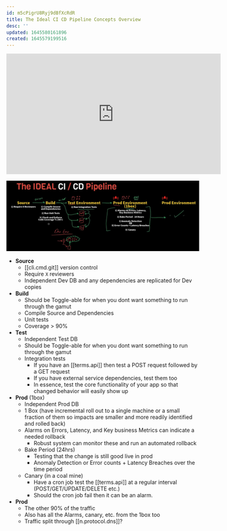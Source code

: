 ```yaml
---
id: m5cPigrU8Ryj9dBfXcRdR
title: The Ideal CI CD Pipeline Concepts Overview
desc: ''
updated: 1645580161896
created: 1645579199516
---
```


<center><iframe width="560" height="315" src="https://www.youtube.com/embed/OPwU3UWCxhw" frameborder="0" allow="accelerometer; autoplay; encrypted-media; gyroscope; picture-in-picture" allowfullscreen></iframe></center>

![Ideal Pipeline](/assets/images/2022-02-22-17-35-55.png)

- **Source** 
  - [[cli.cmd.git]] version control
  - Require `X` reviewers
  - Independent Dev DB and any dependencies are replicated for Dev copies
- **Build**
  - Should be Toggle-able for when you dont want something to run through the gamut
  - Compile Source and Dependencies
  - Unit tests
  - Coverage > 90%
- **Test**
  - Independent Test DB
  - Should be Toggle-able for when you dont want something to run through the gamut
  - Integration tests
    - If you have an [[terms.api]] then test a POST request followed by a GET request
    - If you have external service dependencies, test them too
    - In essence, test the core functionality of your app so that changed behavior will easily show up
- **Prod** (1box)
  - Independent Prod DB
  - 1 Box (have incremental roll out to a single machine or a small fraction of them so impacts are smaller and more readily identified and rolled back)
  - Alarms on Errors, Latency, and Key business Metrics can indicate a needed rollback
    - Robust system can monitor these and run an automated rollback
  - Bake Period (24hrs)
    - Testing that the change is still good live in prod
    - Anomaly Detection or Error counts + Latency Breaches over the time period
  - Canary (in a coal mine)
    - Have a cron job test the [[terms.api]] at a regular interval (POST/GET/UPDATE/DELETE etc.)
    - Should the cron job fail then it can be an alarm.
- **Prod**
  - The other 90% of the traffic
  - Also has all the Alarms, canary, etc. from the 1box too
  - Traffic split through [[n.protocol.dns]]?

